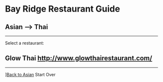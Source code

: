 # Bay Ridge Restaurant Guide
## Asian --> Thai
---
Select a restaurant:
## Glow Thai http://www.glowthairestaurant.com/
---
][Back to Asian](asian.md)
Start Over
